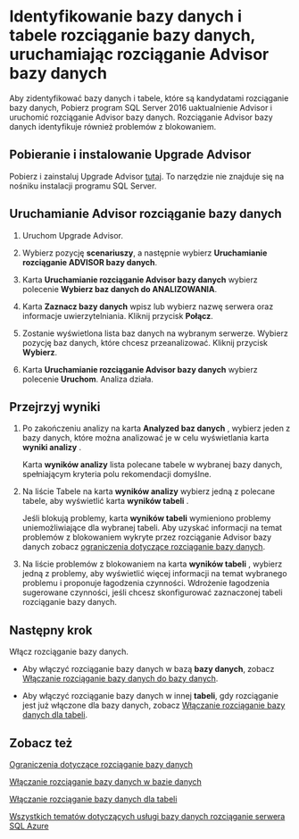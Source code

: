 <properties
    pageTitle="Identyfikowanie bazy danych i tabele rozciąganie bazy danych, uruchamiając Advisor bazy danych rozciąganie | Microsoft Azure"
    description="Dowiedz się, jak identyfikowanie bazy danych i tabele, które są kandydatami rozciąganie bazy danych."
    services="sql-server-stretch-database"
    documentationCenter=""
    authors="douglaslMS"
    manager="jhubbard"
    editor=""/>

<tags
    ms.service="sql-server-stretch-database"
    ms.workload="data-management"
    ms.tgt_pltfrm="na"
    ms.devlang="na"
    ms.topic="article"
    ms.date="06/14/2016"
    ms.author="douglasl"/>

# <a name="identify-databases-and-tables-for-stretch-database-by-running-stretch-database-advisor"></a>Identyfikowanie bazy danych i tabele rozciąganie bazy danych, uruchamiając rozciąganie Advisor bazy danych

Aby zidentyfikować bazy danych i tabele, które są kandydatami rozciąganie bazy danych, Pobierz program SQL Server 2016 uaktualnienie Advisor i uruchomić rozciąganie Advisor bazy danych. Rozciąganie Advisor bazy danych identyfikuje również problemów z blokowaniem.

## <a name="download-and-install-upgrade-advisor"></a>Pobieranie i instalowanie Upgrade Advisor
Pobierz i zainstaluj Upgrade Advisor [tutaj](http://go.microsoft.com/fwlink/?LinkID=613421). To narzędzie nie znajduje się na nośniku instalacji programu SQL Server.

## <a name="run-the-stretch-database-advisor"></a>Uruchamianie Advisor rozciąganie bazy danych

1.  Uruchom Upgrade Advisor.

2.  Wybierz pozycję **scenariuszy**, a następnie wybierz **Uruchamianie rozciąganie ADVISOR bazy danych**.

3.  Karta **Uruchamianie rozciąganie Advisor bazy danych** wybierz polecenie **Wybierz baz danych do ANALIZOWANIA**.

4.  Karta **Zaznacz bazy danych** wpisz lub wybierz nazwę serwera oraz informacje uwierzytelniania. Kliknij przycisk **Połącz**.

5.  Zostanie wyświetlona lista baz danych na wybranym serwerze. Wybierz pozycję baz danych, które chcesz przeanalizować. Kliknij przycisk **Wybierz**.

6.  Karta **Uruchamianie rozciąganie Advisor bazy danych** wybierz polecenie **Uruchom**.  Analiza działa.

## <a name="review-the-results"></a>Przejrzyj wyniki

1.  Po zakończeniu analizy na karta **Analyzed baz danych** , wybierz jeden z bazy danych, które można analizować je w celu wyświetlania karta **wyniki analizy** .

    Karta **wyników analizy** lista polecane tabele w wybranej bazy danych, spełniającym kryteria polu rekomendacji domyślne.

2.  Na liście Tabele na karta **wyników analizy** wybierz jedną z polecane tabele, aby wyświetlić karta **wyników tabeli** .

    Jeśli blokują problemy, karta **wyników tabeli** wymieniono problemy uniemożliwiające dla wybranej tabeli. Aby uzyskać informacji na temat problemów z blokowaniem wykryte przez rozciąganie Advisor bazy danych zobacz [ograniczenia dotyczące rozciąganie bazy danych](sql-server-stretch-database-limitations.md).

3.  Na liście problemów z blokowaniem na karta **wyników tabeli** , wybierz jedną z problemy, aby wyświetlić więcej informacji na temat wybranego problemu i proponuje łagodzenia czynności. Wdrożenie łagodzenia sugerowane czynności, jeśli chcesz skonfigurować zaznaczonej tabeli rozciąganie bazy danych.

## <a name="next-step"></a>Następny krok
Włącz rozciąganie bazy danych.

-   Aby włączyć rozciąganie bazy danych w bazą **bazy danych**, zobacz [Włączanie rozciąganie bazy danych do bazy danych](sql-server-stretch-database-enable-database.md).

-   Aby włączyć rozciąganie bazy danych w innej **tabeli**, gdy rozciąganie jest już włączone dla bazy danych, zobacz [Włączanie rozciąganie bazy danych dla tabeli](sql-server-stretch-database-enable-table.md).

## <a name="see-also"></a>Zobacz też

[Ograniczenia dotyczące rozciąganie bazy danych](sql-server-stretch-database-limitations.md)

[Włączanie rozciąganie bazy danych w bazie danych](sql-server-stretch-database-enable-database.md)

[Włączanie rozciąganie bazy danych dla tabeli](sql-server-stretch-database-enable-table.md)

[Wszystkich tematów dotyczących usługi bazy danych rozciąganie serwera SQL Azure](sql-server-stretch-database-index-all-articles.md)
